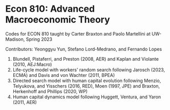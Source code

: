 # Econ 810: Advanced Macroeconomic Theory

Codes for ECON 810 taught by Carter Braxton and Paolo Martellini at UW-Madison, Spring 2023

Contributors: Yeonggyu Yun, Stefano Lord-Medrano, and Fernando Lopes

1. Blundell, Pistaferri, and Preston (2008, AER) and Kaplan and Violante (2010, AEJ:Macro)
2. Life-cycle model with workers' random search following Jarosch (2023, ECMA) and Davis and von Wachter (2011, BPEA)
3. Directed search model with human capital evolution following Menzio, Telyukova, and Yisschers (2016, RED), Moen (1997, JPE) and Braxton, Herkenhoff and Phillips (2020, WP)
4. Human capital dynamics model following Huggett, Ventura, and Yaron (2011, AER)

